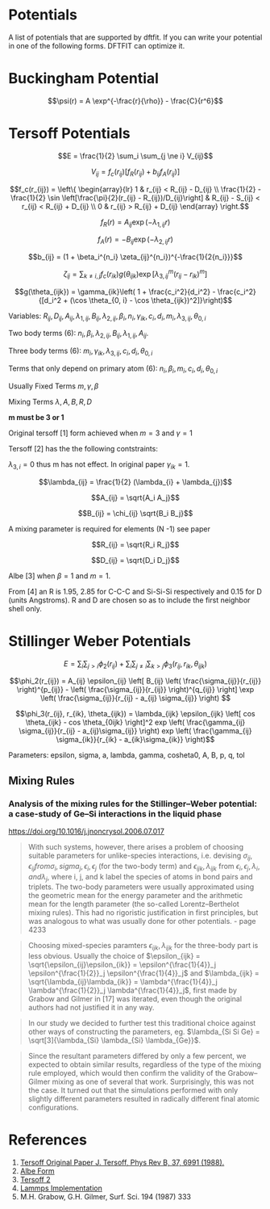 # Potentials

A list of potentials that are supported by dftfit. If you can write
your potential in one of the following forms. DFTFIT can optimize it.

# Buckingham Potential

```math
\psi(r) = A \exp^{-\frac{r}{\rho}} - \frac{C}{r^6}
```

# Tersoff Potentials

```math
E = \frac{1}{2} \sum_i \sum_{j \ne i} V_{ij}
```

```math
V_{ij} = f_c\left(r_{ij}\right) \left[f_R(r_{ij}) + b_{ij} f_A(r_{ij})\right]
```

```math
f_c(r_{ij}) = \left\{
  \begin{array}{lr}
    1 & r_{ij} < R_{ij} - D_{ij} \\
    \frac{1}{2} - \frac{1}{2} \sin \left[\frac{\pi}{2}(r_{ij} - R_{ij})/D_{ij}\right] & R_{ij} - S_{ij} < r_{ij} < R_{ij} + D_{ij} \\
    0 & r_{ij} > R_{ij} + D_{ij}
  \end{array}
\right.
```

```math
f_R(r) = A_{ij} \exp ( -{\lambda_{1, ij}} r )
```

```math
f_A(r) = -B_{ij} \exp ( -\lambda_{2, ij} r )
```

```math
b_{ij} = (1 + \beta_i^{n_i} \zeta_{ij}^{n_i})^{-\frac{1}{2{n_i}}}
```

```math
\zeta_{ij} = \sum_{k \ne i, j} f_c(r_{ik}) g(\theta_{ijk}) \exp [\lambda_{3, ij}^m (r_{ij} - r_{ik}) ^ m ]
```

```math
g(\theta_{ijk}) = \gamma_{ik}\left( 1 + \frac{c_i^2}{d_i^2} - \frac{c_i^2}{[d_i^2 + (\cos \theta_{0, i} - \cos \theta_{ijk})^2]}\right)
```

Variables: $`R_{ij}, D_{ij}, A_{ij}, \lambda_{1, ij}, B_{ij}, \lambda_{2, ij}, \beta_i, n_i, \gamma_{ik}, c_i, d_i, m_i, \lambda_{3, ij}, \theta_{0, i}`$

Two body terms (6): $`n_i, \beta_i, \lambda_{2, ij}, B_{ij}, \lambda_{1, ij}, A_{ij}`$.

Three body terms (6): $`m_i, \gamma_{ik}, \lambda_{3, ij}, c_i, d_i, \theta_{0, i}`$

Terms that only depend on primary atom (6): $`n_i, \beta_i, m_i, c_i, d_i, \theta_{0, i}`$

Usually Fixed Terms $`m, \gamma, \beta`$

Mixing Terms $`\lambda, A, B, R, D`$

__m must be 3 or 1__

Original tersoff [1] form achieved when $`m = 3`$ and $`\gamma = 1`$

Tersoff [2] has the the following contstraints: 

$`\lambda_{3, i} = 0`$ thus m has not effect. In original paper $`\gamma_{ik} = 1`$.

```math
\lambda_{ij} = \frac{1}{2} (\lambda_{i} + \lambda_{j})
```

```math
A_{ij} = \sqrt{A_i A_j}
```

```math
B_{ij} = \chi_{ij} \sqrt{B_i B_j}
```

A mixing parameter is required for elements (N -1) see paper

```math
R_{ij} = \sqrt{R_i R_j}
```

```math
D_{ij} = \sqrt{D_i D_j}
```

Albe [3] when $`\beta = 1`$ and $`m = 1`$.

From [4] an R is 1.95, 2.85 for C-C-C and Si-Si-Si respectively and
0.15 for D (units Angstroms). R and D are chosen so as to include the
first neighbor shell only.

# Stillinger Weber Potentials

```math
E = \sum_i \sum_{j > i} \phi_2(r_{ij}) + \sum_i \sum_{j \ne i} \sum_{k > j} \phi_3(r_{ij}, r_{ik}, \theta_{ijk})
```

```math
\phi_2(r_{ij}) = A_{ij} \epsilon_{ij} \left[ B_{ij} \left( \frac{\sigma_{ij}}{r_{ij}} \right)^{p_{ij}} - \left( \frac{\sigma_{ij}}{r_{ij}} \right)^{q_{ij}} \right] \exp \left( \frac{\sigma_{ij}}{r_{ij} - a_{ij} \sigma_{ij}} \right) 
```

```math
\phi_3(r_{ij}, r_{ik}, \theta_{ijk}) = \lambda_{ijk} \epsilon_{ijk} \left[ cos \theta_{ijk} - cos \theta_{0ijk} \right]^2 exp \left( \frac{\gamma_{ij} \sigma_{ij}}{r_{ij} - a_{ij}\sigma_{ij}} \right) exp \left( \frac{\gamma_{ij} \sigma_{ik}}{r_{ik} - a_{ik}\sigma_{ik}} \right)
```

Parameters: epsilon, sigma, a, lambda, gamma, cosheta0, A, B, p, q, tol

## Mixing Rules

### Analysis of the mixing rules for the Stillinger–Weber potential: a case-study of Ge–Si interactions in the liquid phase

https://doi.org/10.1016/j.jnoncrysol.2006.07.017

> With such systems, however, there arises a problem of choosing
> suitable parameters for unlike-species interactions, i.e. devising
> $`\sigma_{ij}, \epsilon_{ij} from \sigma_i, sigma_j, \epsilon_i,
> \epsilon_j`$ (for the two-body term) and $`\epsilon_{ijk},
> \lambda_{ijk}`$ from $`\epsilon_i, \epsilon_j, \lambda_i, and
> \lambda_j`$, where i, j, and k label the species of atoms in bond
> pairs and triplets.  The two-body parameters were usually approximated
> using the geometric mean for the energy parameter and the arithmetic
> mean for the length parameter (the so-called Lorentz–Berthelot mixing
> rules). This had no rigoristic justification in first principles, but
> was analogous to what was usually done for other potentials. - page 4233

> Choosing mixed-species paramters $`\epsilon_{ijk}, \lambda_{ijk}`$ for
> the three-body part is less obvious. Usually the choice of
> $`\epsilon_{ijk} = \sqrt{\epsilon_{ij}\epsilon_{ik}} =
> \epsilon^{\frac{1}{4}}_j \epsilon^{\frac{1}{2}}_j
> \epsilon^{\frac{1}{4}}_j`$ and $`\lambda_{ijk} = \sqrt{\lambda_{ij}\lambda_{ik}} =
> \lambda^{\frac{1}{4}}_j \lambda^{\frac{1}{2}}_j
> \lambda^{\frac{1}{4}}_j`$, first made by Grabow and Gilmer in [17]
> was iterated, even though the original authors had not justified it in
> any way.

> In our study we decided to further test this traditional choice
> against other ways of constructing the parameters, eg. $`\lambda_{Si
> Si Ge} = \sqrt[3]{\lambda_{Si} \lambda_{Si} \lambda_{Ge}}`$.

> Since the resultant parameters differed by only a few percent, we
> expected to obtain similar results, regardless of the type of the
> mixing rule employed, which would then confirm the validity of the
> Grabow–Gilmer mixing as one of several that work.  Surprisingly, this
> was not the case. It turned out that the simulations performed with
> only slightly different parameters resulted in radically different
> final atomic configurations.


# References

1. [Tersoff Original Paper J. Tersoff, Phys Rev B, 37, 6991 (1988).](https://doi.org/10.1103/PhysRevB.37.6991)
2. [Albe Form](http://iopscience.iop.org/article/10.1088/0953-8984/15/32/324/meta)
3. [Tersoff 2](https://doi.org/10.1103/PhysRevB.39.5566)
4. [Lammps Implementation](http://lammps.sandia.gov/doc/pair_tersoff.html)
17. M.H. Grabow, G.H. Gilmer, Surf. Sci. 194 (1987) 333
